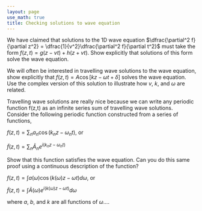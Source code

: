 ```yaml
---
layout: page
use_math: true
title: Checking solutions to wave equation
---
```


We have claimed that solutions to the 1D wave equation $\dfrac{\partial^2 f}{\partial z^2} = \dfrac{1}{v^2}\dfrac{\partial^2 f}{\partial t^2}$ must take the form $f(z,t) = g(z-vt) + h(z+vt)$. Show explicitly that solutions of this form solve the wave equation.

We will often be interested in travelling wave solutions to the wave equation, show explicitly that $f(z,t) = A \cos [kz-\omega t+\delta]$ solves the wave equation. Use the complex version of this solution to illustrate how $v$, $k$, and $\omega$ are related.

Travelling wave solutions are really nice because we can write any periodic function f(z,t) as an infinite series sum of travelling wave solutions. Consider the following periodic function constructed from a series of functions,

$f(z,t) = \sum_n a_n \cos(k_nz-\omega_nt)$, or

$\tilde{f}(z,t) = \sum_n \tilde{A}_n e^{i (k_nz-\omega_nt)}$

Show that this function satisfies the wave equation. Can you do this same proof using a continuous description of the function?


$f(z,t) = \int a(\omega) \cos(k(\omega)z-\omega t) d\omega$, or

$\tilde{f}(z,t) = \int \tilde{A}(\omega) e^{i (k(\omega)z-\omega t)} d\omega$

where $a$, $b$, and $k$ are all functions of $\omega$....
